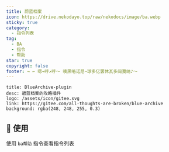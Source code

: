 ```yaml
---
title: 蔚蓝档案
icon: https://drive.nekodayo.top/raw/nekodocs/image/ba.webp
sticky: true
category:
  - 指令列表
tag:
  - BA
  - 指令
  - 帮助
star: true
copyright: false
footer: → ← 嗯→哼↗哼～ 噢黑咯诺尼~球多亿罢休瓦多阔戛纳♪～​
---
```


  ```component VPCard
  title: BlueArchive-plugin
  desc: 碧蓝档案的攻略插件
  logo: /assets/icon/gitee.svg
  link: https://gitee.com/all-thoughts-are-broken/blue-archive
  background: rgba(248, 248, 255, 0.3)
  ```

## **:tada: 使用**
使用 `ba帮助` 指令查看指令列表